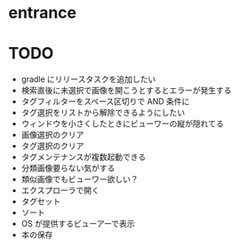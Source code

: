 # entrance

# TODO
- gradle にリリースタスクを追加したい
- 検索直後に未選択で画像を開こうとするとエラーが発生する
- タグフィルターをスペース区切りで AND 条件に
- タグ選択をリストから解除できるようにしたい
- ウィンドウを小さくしたときにビューワーの縦が隠れてる
- 画像選択のクリア
- タグ選択のクリア
- タグメンテナンスが複数起動できる
- 分類画像要らない気がする
- 類似画像でもビューワー欲しい？
- エクスプローラで開く
- タグセット
- ソート
- OS が提供するビューアーで表示
- 本の保存

